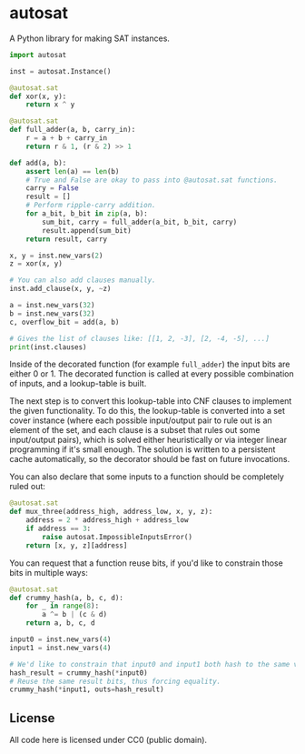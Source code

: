 autosat
=======

A Python library for making SAT instances.

```python
import autosat

inst = autosat.Instance()

@autosat.sat
def xor(x, y):
    return x ^ y

@autosat.sat
def full_adder(a, b, carry_in):
    r = a + b + carry_in
    return r & 1, (r & 2) >> 1

def add(a, b):
    assert len(a) == len(b)
    # True and False are okay to pass into @autosat.sat functions.
    carry = False
    result = []
    # Perform ripple-carry addition.
    for a_bit, b_bit in zip(a, b):
        sum_bit, carry = full_adder(a_bit, b_bit, carry)
        result.append(sum_bit)
    return result, carry

x, y = inst.new_vars(2)
z = xor(x, y)

# You can also add clauses manually.
inst.add_clause(x, y, ~z)

a = inst.new_vars(32)
b = inst.new_vars(32)
c, overflow_bit = add(a, b)

# Gives the list of clauses like: [[1, 2, -3], [2, -4, -5], ...]
print(inst.clauses)
```

Inside of the decorated function (for example `full_adder`) the input bits are either 0 or 1.
The decorated function is called at every possible combination of inputs, and a lookup-table is built.

The next step is to convert this lookup-table into CNF clauses to implement the given functionality.
To do this, the lookup-table is converted into a set cover instance (where each possible input/output pair to rule out is an element of the set, and each clause is a subset that rules out some input/output pairs), which is solved either heuristically or via integer linear programming if it's small enough.
The solution is written to a persistent cache automatically, so the decorator should be fast on future invocations.

You can also declare that some inputs to a function should be completely ruled out:

```python
@autosat.sat
def mux_three(address_high, address_low, x, y, z):
    address = 2 * address_high + address_low
    if address == 3:
        raise autosat.ImpossibleInputsError()
    return [x, y, z][address]
```

You can request that a function reuse bits, if you'd like to constrain those bits in multiple ways:

```python
@autosat.sat
def crummy_hash(a, b, c, d):
    for _ in range(8):
        a ^= b | (c & d)
    return a, b, c, d

input0 = inst.new_vars(4)
input1 = inst.new_vars(4)

# We'd like to constrain that input0 and input1 both hash to the same value.
hash_result = crummy_hash(*input0)
# Reuse the same result bits, thus forcing equality.
crummy_hash(*input1, outs=hash_result)
```

License
-------

All code here is licensed under CC0 (public domain).


